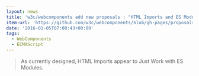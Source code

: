 ```yaml
---
layout: news
title: 'w3c/webcomponents add new proposals : "HTML Imports and ES Modules"'
item-url: 'https://github.com/w3c/webcomponents/blob/gh-pages/proposals/HTML-Imports-and-ES-Modules.md'
date: '2016-01-05T07:00:43+00:00'
tags:
  - WebComponents
  - ECMAScript
---
```

> As currently designed, HTML Imports appear to Just Work with ES Modules.
